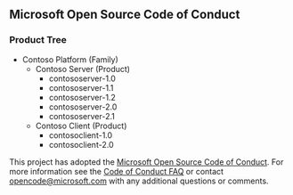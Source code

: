## Microsoft Open Source Code of Conduct

### Product Tree

* Contoso Platform (Family)
  * Contoso Server (Product)
    * contososerver-1.0
    * contososerver-1.1
    * contososerver-1.2
    * contososerver-2.0
    * contososerver-2.1
  * Contoso Client (Product)
    * contosoclient-1.0
    * contosoclient-2.0

This project has adopted the [Microsoft Open Source Code of Conduct](https://opensource.microsoft.com/codeofconduct/).
For more information see the [Code of Conduct FAQ](https://opensource.microsoft.com/codeofconduct/faq/) or contact [opencode@microsoft.com](mailto:opencode@microsoft.com) with any additional questions or comments.